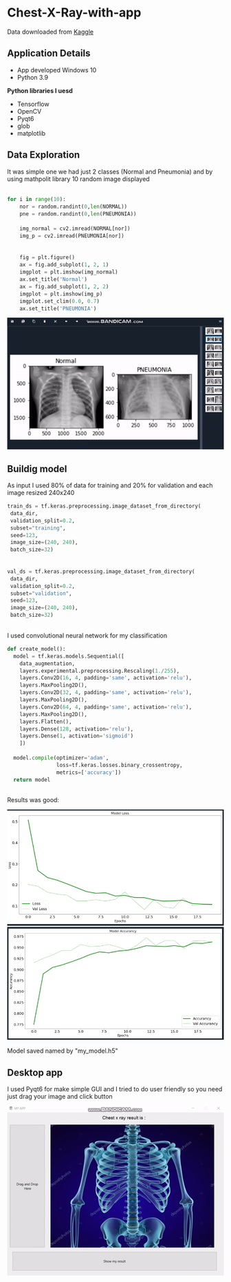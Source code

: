# Chest-X-Ray-with-app

Data downloaded from [Kaggle](https://www.kaggle.com/datasets/paultimothymooney/chest-xray-pneumonia)

## Application Details
- App developed Windows 10
- Python 3.9

**Python libraries I uesd**
- Tensorflow
- OpenCV
- Pyqt6
- glob
- matplotlib

## Data Exploration

It was simple one we had just 2 classes (Normal and Pneumonia) and by using mathpolit library 10 random image displayed

```python

for i in range(10):
    nor = random.randint(0,len(NORMAL))
    pne = random.randint(0,len(PNEUMONIA))
    
    img_normal = cv2.imread(NORMAL[nor])
    img_p = cv2.imread(PNEUMONIA[nor])
    
    
    fig = plt.figure()
    ax = fig.add_subplot(1, 2, 1)
    imgplot = plt.imshow(img_normal)
    ax.set_title('Normal')
    ax = fig.add_subplot(1, 2, 2)
    imgplot = plt.imshow(img_p)
    imgplot.set_clim(0.0, 0.7)
    ax.set_title('PNEUMONIA')
 ```
 
 ![](https://github.com/tural327/test/blob/main/chest/nor_p.gif)

 ## Buildig model ##
 
 As input I used 80% of data for training and 20% for validation and each image resized 240x240
 
 
 
 ```python
 train_ds = tf.keras.preprocessing.image_dataset_from_directory(
  data_dir,
  validation_split=0.2,
  subset="training",
  seed=123,
  image_size=(240, 240),
  batch_size=32)


val_ds = tf.keras.preprocessing.image_dataset_from_directory(
  data_dir,
  validation_split=0.2,
  subset="validation",
  seed=123,
  image_size=(240, 240),
  batch_size=32)
  
 ```
I used convolutional neural network for my classification 

```python
def create_model():
  model = tf.keras.models.Sequential([
    data_augmentation,
    layers.experimental.preprocessing.Rescaling(1./255),
    layers.Conv2D(16, 4, padding='same', activation='relu'),
    layers.MaxPooling2D(),
    layers.Conv2D(32, 4, padding='same', activation='relu'),
    layers.MaxPooling2D(),
    layers.Conv2D(64, 4, padding='same', activation='relu'),
    layers.MaxPooling2D(),
    layers.Flatten(),
    layers.Dense(128, activation='relu'),
    layers.Dense(1, activation='sigmoid')
    ])
    
  model.compile(optimizer='adam',
                loss=tf.keras.losses.binary_crossentropy,
                metrics=['accuracy'])
  return model
  
 ```
 
 Results was good:
 
 ![](https://github.com/tural327/test/blob/main/chest/loss.PNG)
 ![](https://github.com/tural327/test/blob/main/chest/acc.PNG)
 
 Model saved named by "my_model.h5"
 
 ## Desktop app ##
 
 I used Pyqt6 for make simple GUI and I tried to do user friendly so you need just drag your image and click button
 
  ![](https://github.com/tural327/test/blob/main/chest/res_app.gif)
 
